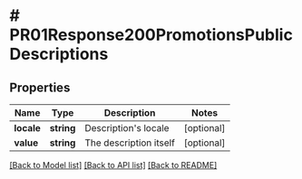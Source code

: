 # # PR01Response200PromotionsPublicDescriptions

## Properties

Name | Type | Description | Notes
------------ | ------------- | ------------- | -------------
**locale** | **string** | Description&#39;s locale | [optional]
**value** | **string** | The description itself | [optional]

[[Back to Model list]](../../README.md#models) [[Back to API list]](../../README.md#endpoints) [[Back to README]](../../README.md)
